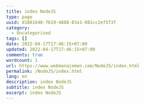 ```yaml
---
title: index NodeJS
type: page
uuid: d1881648-7619-4888-83a1-081cc2ef5f3f
category:
  - Uncategorized
tags: []
date: 2022-04-17T17:46:15+07:00
updated: 2022-04-17T17:46:15+07:00
comments: true
wordcount: 1
url: https://www.webmanajemen.com/NodeJS/index.html
permalink: /NodeJS/index.html
lang: en
description: index NodeJS
subtitle: index NodeJS
excerpt: index NodeJS
---
```


<!-- directory listing -->